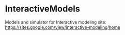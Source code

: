 # InteractiveModels
Models and simulator for Interactive modeling site: https://sites.google.com/view/interactive-modeling/home 
